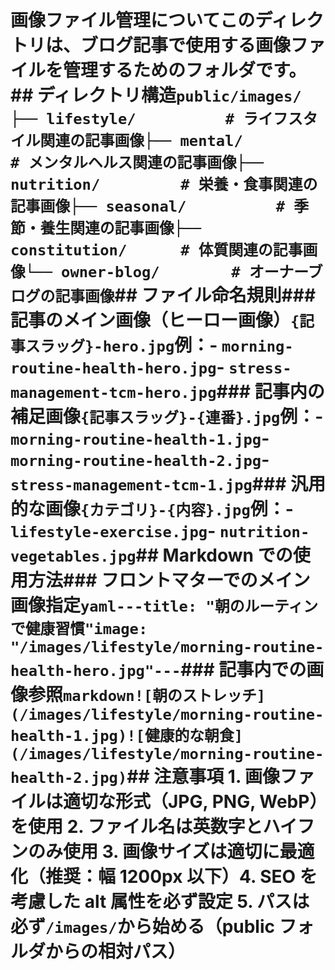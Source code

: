 # 画像ファイル管理についてこのディレクトリは、ブログ記事で使用する画像ファイルを管理するためのフォルダです。## ディレクトリ構造`public/images/├── lifestyle/          # ライフスタイル関連の記事画像├── mental/            # メンタルヘルス関連の記事画像├── nutrition/         # 栄養・食事関連の記事画像├── seasonal/          # 季節・養生関連の記事画像├── constitution/      # 体質関連の記事画像└── owner-blog/        # オーナーブログの記事画像`## ファイル命名規則### 記事のメイン画像（ヒーロー画像）`{記事スラッグ}-hero.jpg`例：- `morning-routine-health-hero.jpg`- `stress-management-tcm-hero.jpg`### 記事内の補足画像`{記事スラッグ}-{連番}.jpg`例：- `morning-routine-health-1.jpg`- `morning-routine-health-2.jpg`- `stress-management-tcm-1.jpg`### 汎用的な画像`{カテゴリ}-{内容}.jpg`例：- `lifestyle-exercise.jpg`- `nutrition-vegetables.jpg`## Markdown での使用方法### フロントマターでのメイン画像指定`yaml---title: "朝のルーティンで健康習慣"image: "/images/lifestyle/morning-routine-health-hero.jpg"---`### 記事内での画像参照`markdown![朝のストレッチ](/images/lifestyle/morning-routine-health-1.jpg)![健康的な朝食](/images/lifestyle/morning-routine-health-2.jpg)`## 注意事項 1. 画像ファイルは適切な形式（JPG, PNG, WebP）を使用 2. ファイル名は英数字とハイフンのみ使用 3. 画像サイズは適切に最適化（推奨：幅 1200px 以下）4. SEO を考慮した alt 属性を必ず設定 5. パスは必ず`/images/`から始める（public フォルダからの相対パス）
